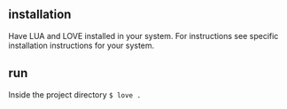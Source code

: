 ## installation
Have LUA and LOVE installed in your system. For instructions see specific installation instructions for your system.

## run
Inside the project directory `$ love .`